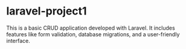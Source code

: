 # laravel-project1
This is a basic CRUD application developed with Laravel. It includes features like form validation, database migrations, and a user-friendly interface.
